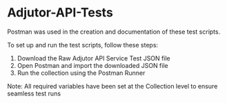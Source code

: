 # Adjutor-API-Tests

Postman was used in the creation and documentation of these test scripts.

To set up and run the test scripts, follow these steps:

1. Download the Raw Adjutor API Service Test JSON file
2. Open Postman and import the downloaded JSON file
3. Run the collection using the Postman Runner

Note: All required variables have been set at the Collection level to ensure seamless test runs
